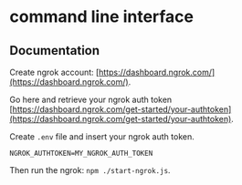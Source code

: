 # command line interface

## Documentation

Create ngrok account: [https://dashboard.ngrok.com/](https://dashboard.ngrok.com/).

Go here and retrieve your ngrok auth token [https://dashboard.ngrok.com/get-started/your-authtoken](https://dashboard.ngrok.com/get-started/your-authtoken).

Create `.env` file and insert your ngrok auth token.

```
NGROK_AUTHTOKEN=MY_NGROK_AUTH_TOKEN
```

Then run the ngrok: `npm ./start-ngrok.js`.

